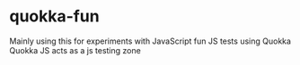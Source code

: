 # quokka-fun

Mainly using this for experiments with JavaScript
fun JS tests using Quokka
Quokka JS acts as a js testing zone
